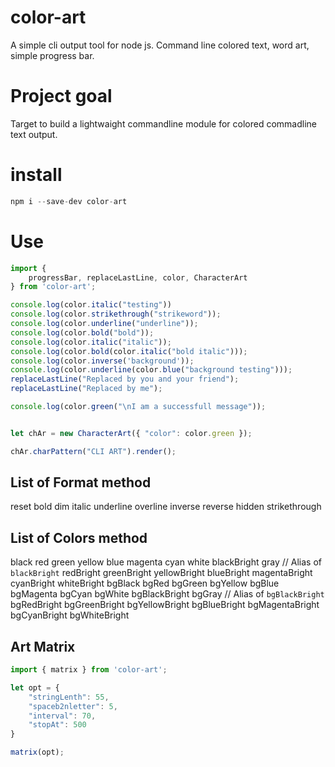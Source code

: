 # color-art
A simple cli output tool for node js. Command line colored text, word art, simple progress bar.

# Project goal
Target to build a lightwaight commandline module for colored commadline text output.

# install

```.ts
npm i --save-dev color-art
```

# Use

```.ts
import {
    progressBar, replaceLastLine, color, CharacterArt
} from 'color-art';

console.log(color.italic("testing"))
console.log(color.strikethrough("strikeword"));
console.log(color.underline("underline"));
console.log(color.bold("bold"));
console.log(color.italic("italic"));
console.log(color.bold(color.italic("bold italic")));
console.log(color.inverse('background'));
console.log(color.underline(color.blue("background testing")));
replaceLastLine("Replaced by you and your friend");
replaceLastLine("Replaced by me");

console.log(color.green("\nI am a successfull message"));


let chAr = new CharacterArt({ "color": color.green });

chAr.charPattern("CLI ART").render();

```

## List of Format method

reset
bold
dim
italic
underline
overline
inverse
reverse
hidden
strikethrough

## List of Colors method

black
red
green
yellow
blue
magenta
cyan
white
blackBright
gray // Alias of `blackBright`
redBright
greenBright
yellowBright
blueBright
magentaBright
cyanBright
whiteBright
bgBlack
bgRed
bgGreen
bgYellow
bgBlue
bgMagenta
bgCyan
bgWhite
bgBlackBright
bgGray // Alias of `bgBlackBright`
bgRedBright
bgGreenBright
bgYellowBright
bgBlueBright
bgMagentaBright
bgCyanBright
bgWhiteBright


## Art Matrix

```.ts
import { matrix } from 'color-art';

let opt = {
    "stringLenth": 55,
    "spaceb2nletter": 5,
    "interval": 70,
    "stopAt": 500
}

matrix(opt);

```

